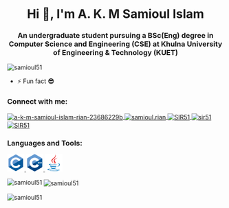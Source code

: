 <h1 align="center">Hi 👋, I'm A. K. M Samioul Islam</h1>
<h3 align="center">An undergraduate student pursuing a BSc(Eng) degree in Computer Science and Engineering (CSE) at Khulna University of Engineering & Technology (KUET)</h3>

<p align="left"> <img src="https://komarev.com/ghpvc/?username=samioul51&label=Profile%20views&color=0e75b6&style=flat" alt="samioul51" /> </p>

- ⚡ Fun fact **😎**

<h3 align="left">Connect with me:</h3>
<p align="left">
    <a href="https://www.linkedin.com/in/a-k-m-samioul-islam-23686229b/" target="blank">
        <img align="center" src="https://raw.githubusercontent.com/rahuldkjain/github-profile-readme-generator/master/src/images/icons/Social/linked-in-alt.svg" alt="a-k-m-samioul-islam-rian-23686229b" height="30" width="40" />
    </a>
    <a href="https://fb.com/samioul.rian" target="blank">
        <img align="center" src="https://raw.githubusercontent.com/rahuldkjain/github-profile-readme-generator/master/src/images/icons/Social/facebook.svg" alt="samioul.rian" height="30" width="40" />
    </a>
    <a href="https://codeforces.com/profile/SIR51" target="blank">
        <img align="center" src="https://raw.githubusercontent.com/rahuldkjain/github-profile-readme-generator/master/src/images/icons/Social/codeforces.svg" alt="SIR51" height="30" width="40" />
    </a>
    <a href="https://www.codechef.com/users/sir51" target="blank">
        <img align="center" src="https://cdn.codechef.com/images/cc-logo.svg" alt="sir51" height="30" width="40" />
    </a>
    <a href="https://leetcode.com/u/SIR51/" target="blank">
        <img align="center" src="https://raw.githubusercontent.com/rahuldkjain/github-profile-readme-generator/master/src/images/icons/Social/leet-code.svg" alt="SIR51" height="30" width="40" />
    </a>
</p>


<h3 align="left">Languages and Tools:</h3>
<p align="left"> <a href="https://www.cprogramming.com/" target="_blank" rel="noreferrer"> <img src="https://raw.githubusercontent.com/devicons/devicon/master/icons/c/c-original.svg" alt="c" width="40" height="40"/> </a> <a href="https://www.w3schools.com/cpp/" target="_blank" rel="noreferrer"> <img src="https://raw.githubusercontent.com/devicons/devicon/master/icons/cplusplus/cplusplus-original.svg" alt="cplusplus" width="40" height="40"/> </a>
<a href="https://www.java.com/" target="_blank" rel="noreferrer">
        <img src="https://raw.githubusercontent.com/devicons/devicon/master/icons/java/java-original.svg" alt="java" width="40" height="40"/>
    </a></p>

<p><img align="left" src="https://github-readme-stats.vercel.app/api/top-langs?username=samioul51&show_icons=true&locale=en&layout=compact" alt="samioul51" /></p>

<p>&nbsp;<img align="center" src="https://github-readme-stats.vercel.app/api?username=samioul51&show_icons=true&locale=en" alt="samioul51" /></p>

<p><img align="center" src="https://github-readme-streak-stats.herokuapp.com/?user=samioul51&" alt="samioul51" /></p>
